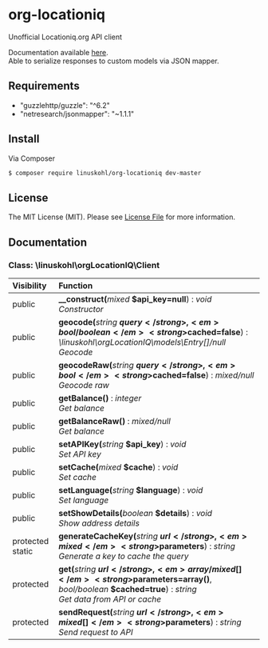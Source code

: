 # org-locationiq

Unofficial Locationiq.org API client<br>

Documentation available [here](https://locationiq.org/?#docs).<br>
Able to serialize responses to custom models via JSON mapper.<br>

## Requirements
-  "guzzlehttp/guzzle": "^6.2"
-  "netresearch/jsonmapper": "~1.1.1"

## Install

Via Composer

``` bash
$ composer require linuskohl/org-locationiq dev-master
```

## License

The MIT License (MIT). Please see [License File](LICENSE.md) for more information.

[link-author]: https://github.com/linuskohl

## Documentation
### Class: \linuskohl\orgLocationIQ\Client
| Visibility | Function |
|:-----------|:---------|
| public | <strong>__construct(</strong><em>mixed</em> <strong>$api_key=null</strong>)</strong> : <em>void</em><br /><em>Constructor</em> |
| public | <strong>geocode(</strong><em>string</em> <strong>$query</strong>, <em>bool/boolean</em> <strong>$cached=false</strong>)</strong> : <em>\linuskohl\orgLocationIQ\models\Entry[]/null</em><br /><em>Geocode</em> |
| public | <strong>geocodeRaw(</strong><em>string</em> <strong>$query</strong>, <em>bool</em> <strong>$cached=false</strong>)</strong> : <em>mixed/null</em><br /><em>Geocode raw</em> |
| public | <strong>getBalance()</strong> : <em>integer</em><br /><em>Get balance</em> |
| public | <strong>getBalanceRaw()</strong> : <em>mixed/null</em><br /><em>Get balance</em> |
| public | <strong>setAPIKey(</strong><em>string</em> <strong>$api_key</strong>)</strong> : <em>void</em><br /><em>Set API key</em> |
| public | <strong>setCache(</strong><em>mixed</em> <strong>$cache</strong>)</strong> : <em>void</em><br /><em>Set cache</em> |
| public | <strong>setLanguage(</strong><em>string</em> <strong>$language</strong>)</strong> : <em>void</em><br /><em>Set language</em> |
| public | <strong>setShowDetails(</strong><em>boolean</em> <strong>$details</strong>)</strong> : <em>void</em><br /><em>Show address details</em> |
| protected static | <strong>generateCacheKey(</strong><em>string</em> <strong>$url</strong>, <em>mixed</em> <strong>$parameters</strong>)</strong> : <em>string</em><br /><em>Generate a key to cache the query</em> |
| protected | <strong>get(</strong><em>string</em> <strong>$url</strong>, <em>array/mixed[]</em> <strong>$parameters=array()</strong>, <em>bool/boolean</em> <strong>$cached=true</strong>)</strong> : <em>string</em><br /><em>Get data from API or cache</em> |
| protected | <strong>sendRequest(</strong><em>string</em> <strong>$url</strong>, <em>mixed[]</em> <strong>$parameters</strong>)</strong> : <em>string</em><br /><em>Send request to API</em> |
